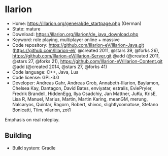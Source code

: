 # Ilarion

- Home: https://illarion.org/general/de_startpage.php (German)
- State: mature
- Download: https://illarion.org/illarion/de_java_download.php
- Keyword: role playing, multiplayer online + massive
- Code repository: https://github.com/Illarion-eV/Illarion-Java.git (https://github.com/Illarion-eV, @created 2011, @stars 39, @forks 26), https://github.com/Illarion-eV/Illarion-Server.git @add (@created 2011, @stars 27, @forks 21), https://github.com/Illarion-eV/Illarion-Content.git @add (@created 2014, @stars 27, @forks 41)
- Code language: C++, Java, Lua
- Code license: GPL-3.0
- Developer: Andreas Gahr, Andreas Grob, Annabeth-Illarion, Baylamon, Chelsea Kay, Dantagon, David Bates, enviyatar, estralis, EviePryler, Fredrik Brandell, HiddenEgg, Ilya Osadchiy, Jan Mattner, JuKu, KrisE, Lisa R, Manuel, Marius, Martin, Martin Karing, meanGM, merung, Nalcaryos, Quintar, Ragorn, Robert, shivoc, slightlycomatose, Stefano Bonicatti, Tiim, vilarion, zot1

Emphasis on real roleplay.

## Building

- Build system: Gradle
